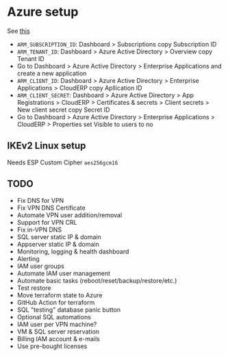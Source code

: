 # Azure setup

See [this](https://registry.terraform.io/providers/hashicorp/azurerm/2.35.0/docs/guides/service_principal_client_secret)

- `ARM_SUBSCRIPTION_ID`: Dashboard > Subscriptions copy Subscription ID
- `ARM_TENANT_ID`: Dashboard > Azure Active Directory > Overview copy Tenant ID
- Go to Dashboard > Azure Active Directory > Enterprise Applications and create a new application
- `ARM_CLIENT_ID`: Dashboard > Azure Active Directory > Enterprise Applications > CloudERP copy Apllication ID
- `ARM_CLIENT_SECRET`: Dashboard > Azure Active Directory > App Registrations > CloudERP > Certificates & secrets > Client secrets > New client secret copy Secret ID
- Go to Dashboard > Azure Active Directory > Enterprise Applications > CloudERP > Properties set Visible to users to no

## IKEv2 Linux setup

Needs ESP Custom Cipher `aes256gcm16`

## TODO

- Fix DNS for VPN
- Fix VPN DNS Certificate
- Automate VPN user addition/removal
- Support for VPN CRL
- Fix in-VPN DNS
- SQL server static IP & domain
- Appserver static IP & domain
- Monitoring, logging & health dashboard
- Alerting
- IAM user groups
- Automate IAM user management
- Automate basic tasks (reboot/reset/backup/restore/etc.)
- Test restore
- Move terraform state to Azure
- GitHub Action for terraform
- SQL "testing" database panic button
- Optional SQL automations
- IAM user per VPN machine?
- VM & SQL server reservation
- Billing IAM account & e-mails
- Use pre-bought licenses
